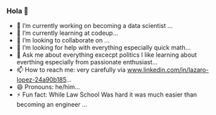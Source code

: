 ### Hola 👋



- 🔭 I’m currently working on becoming a data scientist ...
- 🌱 I’m currently learning at codeup...
- 👯 I’m looking to collaborate on ...
- 🤔 I’m looking for help with everything especially quick math...
- 💬 Ask me about everything excecpt politics I like learning about everthing especially from passionate enthusiast...
- 📫 How to reach me: very carefully via www.linkedin.com/in/lazaro-lopez-24a90b185...
- 😄 Pronouns: he/him...
- ⚡ Fun fact: While Law School Was hard it was much easier than becoming an engineer ...
